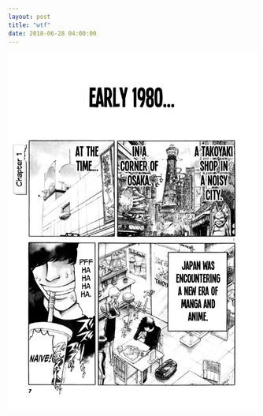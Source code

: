 ```yaml
---
layout: post
title: "wtf"
date: 2018-06-28 04:00:00
---
```

 <img src="images/2.jpg" class="center">

